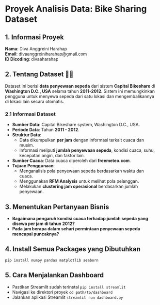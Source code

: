 # Proyek Analisis Data: Bike Sharing Dataset

## 1. Informasi Proyek
**Nama**: Diva Anggreini Harahap  
**Email**: divaanggreiniharahap@gmail.com  
**ID Dicoding**: divaaharahap  

## 2. Tentang Dataset 🚴‍♂️
Dataset ini berisi **data penyewaan sepeda** dari sistem **Capital Bikeshare** di **Washington D.C., USA** selama tahun **2011-2012**.
Sistem ini memungkinkan pengguna untuk menyewa sepeda dari satu lokasi dan mengembalikannya di lokasi lain secara otomatis.

### 2.1 Informasi Dataset
- **Sumber Data**: Capital Bikeshare system, Washington D.C., USA.
- **Periode Data**: Tahun **2011 - 2012**.
- **Struktur Data**:
    - Data dikumpulkan **per jam** dengan informasi terkait cuaca dan musim.
    - Informasi meliputi **jumlah penyewaan sepeda**, kondisi cuaca, suhu, kecepatan angin, dan faktor lain.
- **Sumber Cuaca**: Data cuaca diperoleh dari **freemeteo.com**.
- **Tujuan Penggunaan**:
    - Menganalisis pola penyewaan sepeda berdasarkan waktu dan cuaca.
    - Menggunakan **RFM Analysis** untuk melihat pola pelanggan.
    - Melakukan **clustering jam operasional** berdasarkan jumlah penyewaan.

## 3. Menentukan Pertanyaan Bisnis
- **Bagaimana pengaruh kondisi cuaca terhadap jumlah sepeda yang disewa per jam di tahun 2012?**
- **Pada jam berapa dalam sehari permintaan penyewaan sepeda mencapai puncaknya?**

## 4. Install Semua Packages yang Dibutuhkan
`pip install numpy pandas matplotlib seaborn`

## 5. Cara Menjalankan Dashboard
- Pastikan Streamlit sudah terinstal
`pip install streamlit`
- Navigasi ke direktori proyek
`cd path/to/dashboard`
- Jalankan aplikasi Streamlit
`streamlit run dashboard.py`

